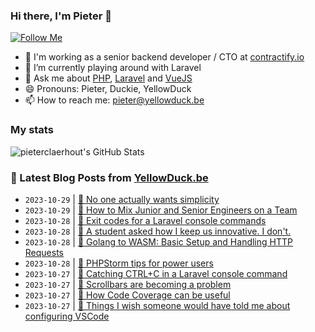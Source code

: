 ### Hi there, I'm Pieter 👋  
[![Follow Me](https://img.shields.io/github/followers/pieterclaerhout?label=Follow&style=social)](https://github.com/pieterclaerhout)

- 🏢 I'm working as a senior backend developer / CTO at [contractify.io](https://contractify.io)
- 🌱 I’m currently playing around with Laravel
- 💬 Ask me about [PHP](https://php.net), [Laravel](http://laravel.com) and [VueJS](https://vuejs.org)
- 😄 Pronouns: Pieter, Duckie, YellowDuck
- 📫 How to reach me: pieter@yellowduck.be

### My stats

![pieterclaerhout's GitHub Stats](https://github-readme-stats.vercel.app/api?username=pieterclaerhout&show_icons=true&count_private=true&line_height=40)

### 📩 Latest Blog Posts from [YellowDuck.be](https://www.yellowduck.be/)
<!-- BLOG-POST-LIST:START -->
- `2023-10-29` | [🔗 No one actually wants simplicity](https://www.yellowduck.be/posts/no-one-actually-wants-simplicity)  
- `2023-10-29` | [🔗 How to Mix Junior and Senior Engineers on a Team](https://www.yellowduck.be/posts/how-to-mix-junior-and-senior-engineers-on-a-team)  
- `2023-10-28` | [🐥 Exit codes for a Laravel console commands](https://www.yellowduck.be/posts/exit-codes-for-a-laravel-console-commands)  
- `2023-10-28` | [🔗 A student asked how I keep us innovative. I don&#39;t.](https://www.yellowduck.be/posts/a-student-asked-how-i-keep-us-innovative-i-dont)  
- `2023-10-28` | [🔗 Golang to WASM: Basic Setup and Handling HTTP Requests](https://www.yellowduck.be/posts/golang-to-wasm-basic-setup-and-handling-http-requests)  
- `2023-10-28` | [🔗 PHPStorm tips for power users](https://www.yellowduck.be/posts/phpstorm-tips-for-power-users)  
- `2023-10-27` | [🐥 Catching CTRL+C in a Laravel console command](https://www.yellowduck.be/posts/catching-ctrl-c-in-a-laravel-console-command)  
- `2023-10-27` | [🔗 Scrollbars are becoming a problem](https://www.yellowduck.be/posts/scrollbars-are-becoming-a-problem)  
- `2023-10-27` | [🔗 How Code Coverage can be useful](https://www.yellowduck.be/posts/how-code-coverage-can-be-useful)  
- `2023-10-27` | [🔗 Things I wish someone would have told me about configuring VSCode](https://www.yellowduck.be/posts/things-i-wish-someone-would-have-told-me-about-configuring-vscode)  

<!-- BLOG-POST-LIST:END -->
